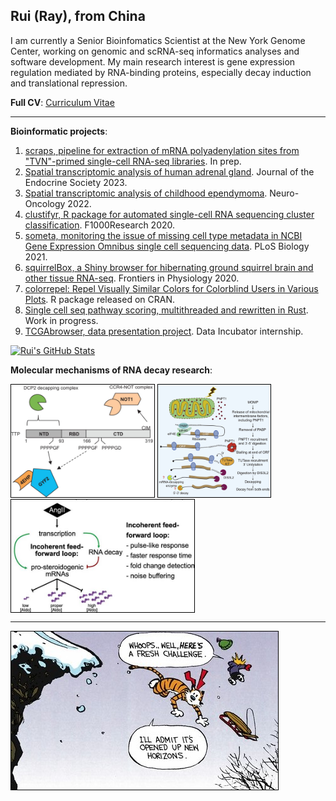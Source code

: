 ## Rui (Ray), from China

I am currently a Senior Bioinfomatics Scientist at the New York Genome Center, working on genomic and scRNA-seq informatics analyses and software development. My main research interest is gene expression regulation mediated by RNA-binding proteins, especially decay induction and translational repression.

**Full CV**:
[Curriculum Vitae](https://github.com/raysinensis/cv/raw/master/rf_cv.pdf)
<hr>

**Bioinformatic projects**:

1. [scraps, pipeline for extraction of mRNA polyadenylation sites from "TVN"-primed single-cell RNA-seq libraries](https://github.com/rnabioco/scraps). In prep.
2. [Spatial transcriptomic analysis of human adrenal gland](https://raysinensis.shinyapps.io/spatialshiny_adr/). Journal of the Endocrine Society 2023.
3. [Spatial transcriptomic analysis of childhood ependymoma](https://raysinensis.shinyapps.io/spatialshiny/). Neuro-Oncology 2022.
4. [clustifyr, R package for automated single-cell RNA sequencing cluster classification](http://www.bioconductor.org/packages/release/bioc/html/clustifyr.html). F1000Research 2020.
5. [someta, monitoring the issue of missing cell type metadata in NCBI Gene Expression Omnibus single cell sequencing data](https://github.com/rnabioco/someta). PLoS Biology 2021.
6. [squirrelBox, a Shiny browser for hibernating ground squirrel brain and other tissue RNA-seq](https://raysinensis.shinyapps.io/squirrelBox/). Frontiers in Physiology 2020.
7. [colorrepel: Repel Visually Similar Colors for Colorblind Users in Various Plots](https://cran.r-project.org/web/packages/colorrepel/index.html). R package released on CRAN.
8. [Single cell seq pathway scoring, multithreaded and rewritten in Rust](https://github.com/raysinensis/SCoreRust). Work in progress.
9. [TCGAbrowser, data presentation project](http://tcga.raysinensis.com). Data Incubator internship.

[![Rui's GitHub Stats](https://github-readme-stats.vercel.app/api?username=raysinensis&count_private=true&show_icons=true&include_all_commits=true&hide=stars)](https://github.com/raysinensis)


**Molecular mechanisms of RNA decay research**:

[<img align="center" src="4ehp.jpg" height="180" style="border:1px solid black;margin-bottom:2px;" title="Tetra-proline motifs of ZFP36 recruit novel translation repression cofactors. RNA 2016.">](https://rnajournal.cshlp.org/content/22/3/373.full)
[<img align="center" src="pnpt1.jpg" height="180" style="border:1px solid black;margin-bottom:2px;" title="Mitochodrial exonuclease PNPT1 triggers global RNA decay in apoptosis. CELL 2018.">](https://www.sciencedirect.com/science/article/pii/S0092867418305105)
<br>
[<img align="center" src="steroid.jpg" height="180" style="border:1px solid black;" title="RNA decay insures precise regulation of steroid production. RNA 2021.">](https://rnajournal.cshlp.org/content/27/8/933.full)
<hr>
<img align="center" src="new.jpg" style="border:1px solid black;" title="They said it best.">
